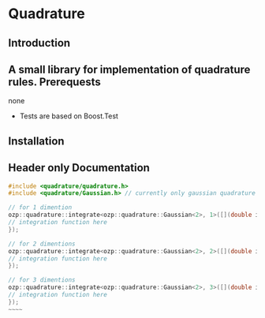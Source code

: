﻿Quadrature
=======
Introduction
-----------
A small library for implementation of quadrature rules.
Prerequests
----------
none
* Tests are based on Boost.Test

Installation
------
Header only 
Documentation
-----------
~~~~~cpp
#include <quadrature/quadrature.h>
#include <quadrature/Gaussian.h> // currently only gaussian quadrature with upto 2 points is available.

// for 1 dimention
ozp::quadrature::integrate<ozp::quadrature::Gaussian<2>, 1>([](double ip1, double w1){
// integration function here
});

// for 2 dimentions
ozp::quadrature::integrate<ozp::quadrature::Gaussian<2>, 2>([](double ip1, double ip2, double w1, double w2){
// integration function here
});

// for 3 dimentions
ozp::quadrature::integrate<ozp::quadrature::Gaussian<2>, 3>([](double ip1, double ip2, double ip3, double w1, double w2, double w3){
// integration function here
});
~~~~
